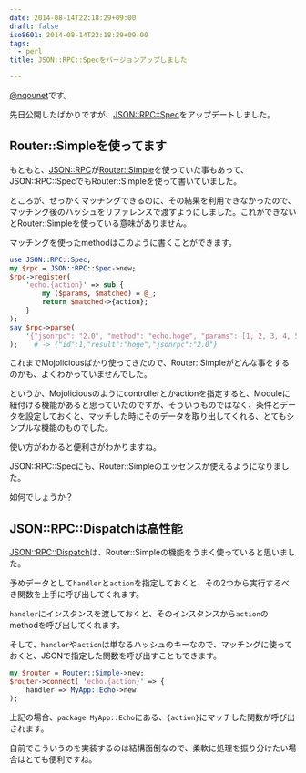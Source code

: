 ```yaml
---
date: 2014-08-14T22:18:29+09:00
draft: false
iso8601: 2014-08-14T22:18:29+09:00
tags:
  - perl
title: JSON::RPC::Specをバージョンアップしました

---
```


[@nqounet](https://twitter.com/nqounet)です。

先日公開したばかりですが、[JSON::RPC::Spec](https://metacpan.org/pod/JSON::RPC::Spec)をアップデートしました。

## Router::Simpleを使ってます

もともと、[JSON::RPC](https://metacpan.org/pod/JSON::RPC)が[Router::Simple](https://metacpan.org/pod/Router::Simple)を使っていた事もあって、JSON::RPC::SpecでもRouter::Simpleを使って書いていました。

ところが、せっかくマッチングできるのに、その結果を利用できなかったので、マッチング後のハッシュをリファレンスで渡すようにしました。これができないとRouter::Simpleを使っている意味がありません。

マッチングを使ったmethodはこのように書くことができます。

```perl
use JSON::RPC::Spec;
my $rpc = JSON::RPC::Spec->new;
$rpc->register(
    'echo.{action}' => sub {
        my ($params, $matched) = @_;
        return $matched->{action};
    }
);
say $rpc->parse(
    '{"jsonrpc": "2.0", "method": "echo.hoge", "params": [1, 2, 3, 4, 5], "id": 1}'
);    # -> {"id":1,"result":"hoge","jsonrpc":"2.0"}
```

これまでMojoliciousばかり使ってきたので、Router::Simpleがどんな事をするのかも、よくわかっていませんでした。

というか、Mojoliciousのようにcontrollerとかactionを指定すると、Moduleに紐付ける機能があると思っていたのですが、そういうものではなく、条件とデータを設定しておくと、マッチした時にそのデータを取り出してくれる、とてもシンプルな機能のものでした。

使い方がわかると便利さがわかりますね。

JSON::RPC::Specにも、Router::Simpleのエッセンスが使えるようになりました。

如何でしょうか？

## JSON::RPC::Dispatchは高性能

[JSON::RPC::Dispatch](https://metacpan.org/pod/JSON::RPC::Dispatch)は、Router::Simpleの機能をうまく使っていると思いました。

予めデータとして`handler`と`action`を指定しておくと、その2つから実行するべき関数を上手に呼び出してくれます。

`handler`にインスタンスを渡しておくと、そのインスタンスから`action`のmethodを呼び出してくれます。

そして、`handler`や`action`は単なるハッシュのキーなので、マッチングに使っておくと、JSONで指定した関数を呼び出すこともできます。

```perl
my $router = Router::Simple->new;
$router->connect( 'echo.{action}' => {
    handler => MyApp::Echo->new
);
```

上記の場合、`package MyApp::Echo`にある、`{action}`にマッチした関数が呼び出されます。

自前でこういうのを実装するのは結構面倒なので、柔軟に処理を振り分けたい場合はとても便利ですね。
